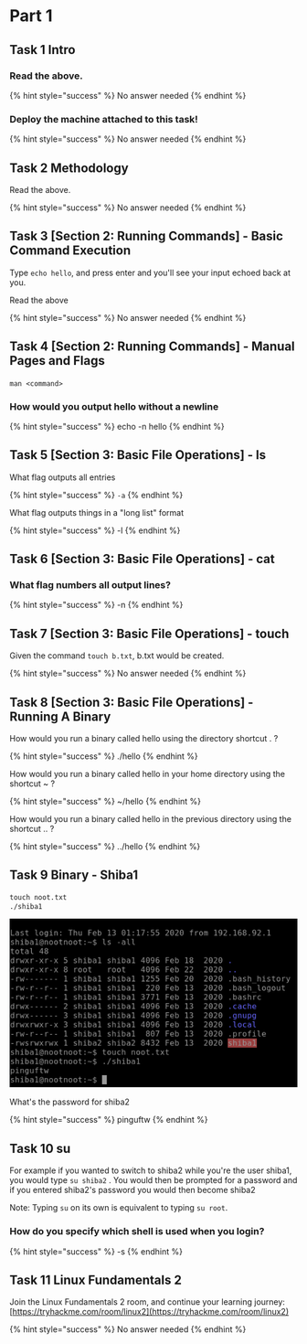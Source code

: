 # Part 1

## Task 1 Intro

### Read the above.

{% hint style="success" %}
No answer needed
{% endhint %}

### Deploy the machine attached to this task!

{% hint style="success" %}
No answer needed
{% endhint %}

## Task 2 Methodology

Read the above.

{% hint style="success" %}
No answer needed
{% endhint %}

## Task 3 \[Section 2: Running Commands\] - Basic Command Execution

Type `echo hello`, and press enter and you'll see your input echoed back at you.

Read the above

{% hint style="success" %}
No answer needed
{% endhint %}

## Task 4 \[Section 2: Running Commands\] - Manual Pages and Flags

`man <command>`

### How would you output hello without a newline

{% hint style="success" %}
echo -n hello
{% endhint %}

## Task 5 \[Section 3: Basic File Operations\] - ls

What flag outputs all entries

{% hint style="success" %}
`-a`
{% endhint %}

What flag outputs things in a "long list" format

{% hint style="success" %}
-l
{% endhint %}

## Task 6 \[Section 3: Basic File Operations\] - cat

### What flag numbers all output lines?

{% hint style="success" %}
-n
{% endhint %}

## Task 7 \[Section 3: Basic File Operations\] - touch

Given the command `touch b.txt`, b.txt would be created.

{% hint style="success" %}
No answer needed
{% endhint %}

## Task 8 \[Section 3: Basic File Operations\] - Running A Binary

How would you run a binary called hello using the directory shortcut . ?

{% hint style="success" %}
./hello
{% endhint %}

How would you run a binary called hello in your home directory using the shortcut ~ ?

{% hint style="success" %}
~/hello
{% endhint %}

How would you run a binary called hello in the previous directory using the shortcut .. ?

{% hint style="success" %}
../hello
{% endhint %}

## Task 9 Binary - Shiba1

```text
touch noot.txt
./shiba1
```

![](../.gitbook/assets/image%20%28168%29.png)

What's the password for shiba2

{% hint style="success" %}
pinguftw
{% endhint %}

## Task 10 su

For example if you wanted to switch to shiba2 while you're the user shiba1, you would type `su shiba2` . You would then be prompted for a password and if you entered shiba2's password you would then become shiba2

Note: Typing `su` on its own is equivalent to typing `su root`. 

### How do you specify which shell is used when you login?

{% hint style="success" %}
-s
{% endhint %}

## Task 11 Linux Fundamentals 2

Join the Linux Fundamentals 2 room, and continue your learning journey: [https://tryhackme.com/room/linux2](https://tryhackme.com/room/linux2)

{% hint style="success" %}
No answer needed
{% endhint %}

